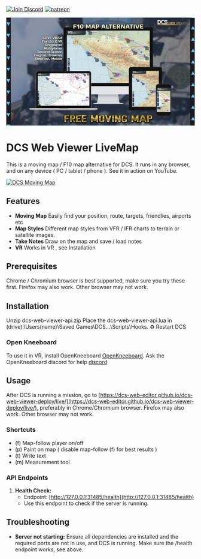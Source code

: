 [![Join Discord](https://img.shields.io/badge/Join-blue?logo=discord&label=Discord)](https://discord.com/invite/3VudyeRa9h)
[![patreon](https://img.shields.io/badge/Patreon-Dcs%20Web%20Editor-red?logo=patreon)](https://patreon.com/DcsWebEditor)

![logo](index.png)

# DCS Web Viewer LiveMap

This is a moving map / F10 map alternative for DCS. It runs in any browser, and on any device ( PC / tablet / phone ). See it in action on YouTube.

[![DCS Moving Map](https://img.youtube.com/vi/ROhuIJtxM_k/0.jpg)](https://www.youtube.com/watch?v=ROhuIJtxM_k)

## Features

- **Moving Map** Easily find your position, route, targets, friendlies, airports etc
- **Map Styles** Different map styles from VFR / IFR charts to terrain or satellite images.
- **Take Notes** Draw on the map and save / load notes
- **VR** Works in VR , see Installation

## Prerequisites

Chrome / Chromium browser is best supported, make sure you try these first. Firefox may also work. Other browser may not work.

## Installation

Unzip dcs-web-viewer-api.zip
Place the dcs-web-viewer-api.lua in (drive):\Users\(name)\Saved Games\DCS...\Scripts\Hooks.
♻️ Restart DCS

### Open Kneeboard

To use it in VR, install OpenKneeboard [OpenKneeboard](https://openkneeboard.com/).
Ask the OpenKneeboard discord for help [discord](https://discord.gg/WdRvTxjwj4)

## Usage

After DCS is running a mission, go to [https://dcs-web-editor.github.io/dcs-web-viewer-deploy/live/](https://dcs-web-editor.github.io/dcs-web-viewer-deploy/live/), preferably in Chrome/Chromium browser. Firefox may also work. Other browser may not work.

### Shortcuts

- (f) Map-follow player on/off
- (p) Paint on map ( disable map-follow (f) for best results )
- (t) Write text
- (m) Measurement tool

### API Endpoints

1. **Health Check:**
    - Endpoint: [http://127.0.0.1:31485/health](http://127.0.0.1:31485/health)
    - Use this endpoint to check if the server is running.

## Troubleshooting

- **Server not starting:** Ensure all dependencies are installed and the required ports are not in use, and DCS is running. Make sure the /health endpoint works, see above.
